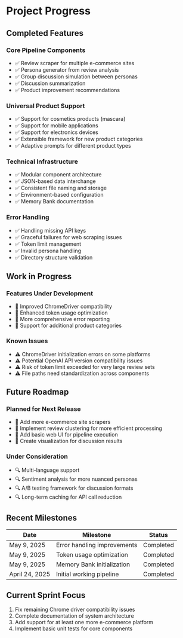 # Project Progress

## Completed Features

### Core Pipeline Components
- ✅ Review scraper for multiple e-commerce sites
- ✅ Persona generator from review analysis
- ✅ Group discussion simulation between personas
- ✅ Discussion summarization
- ✅ Product improvement recommendations

### Universal Product Support
- ✅ Support for cosmetics products (mascara)
- ✅ Support for mobile applications
- ✅ Support for electronics devices
- ✅ Extensible framework for new product categories
- ✅ Adaptive prompts for different product types

### Technical Infrastructure
- ✅ Modular component architecture
- ✅ JSON-based data interchange
- ✅ Consistent file naming and storage
- ✅ Environment-based configuration
- ✅ Memory Bank documentation

### Error Handling
- ✅ Handling missing API keys
- ✅ Graceful failures for web scraping issues
- ✅ Token limit management
- ✅ Invalid persona handling
- ✅ Directory structure validation

## Work in Progress

### Features Under Development
- 🔄 Improved ChromeDriver compatibility
- 🔄 Enhanced token usage optimization
- 🔄 More comprehensive error reporting
- 🔄 Support for additional product categories

### Known Issues
- ⚠️ ChromeDriver initialization errors on some platforms
- ⚠️ Potential OpenAI API version compatibility issues
- ⚠️ Risk of token limit exceeded for very large review sets
- ⚠️ File paths need standardization across components

## Future Roadmap

### Planned for Next Release
- 📅 Add more e-commerce site scrapers
- 📅 Implement review clustering for more efficient processing
- 📅 Add basic web UI for pipeline execution
- 📅 Create visualization for discussion results

### Under Consideration
- 🔍 Multi-language support
- 🔍 Sentiment analysis for more nuanced personas
- 🔍 A/B testing framework for discussion formats
- 🔍 Long-term caching for API call reduction

## Recent Milestones

| Date | Milestone | Status |
|------|-----------|--------|
| May 9, 2025 | Error handling improvements | Completed |
| May 9, 2025 | Token usage optimization | Completed |
| May 9, 2025 | Memory Bank initialization | Completed |
| April 24, 2025 | Initial working pipeline | Completed |

## Current Sprint Focus

1. Fix remaining Chrome driver compatibility issues
2. Complete documentation of system architecture
3. Add support for at least one more e-commerce platform
4. Implement basic unit tests for core components 